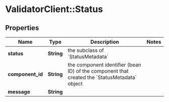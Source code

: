 # ValidatorClient::Status

## Properties
Name | Type | Description | Notes
------------ | ------------- | ------------- | -------------
**status** | **String** | the subclass of &#x60;StatusMetadata&#x60; | 
**component_id** | **String** | the component identifier (bean ID) of the component that created the &#x60;StatusMetadata&#x60; object  | 
**message** | **String** |  | 


